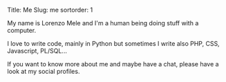Title: Me
Slug: me
sortorder: 1

My name is Lorenzo Mele and I'm a human being doing stuff with a computer.

I love to write code, mainly in Python but sometimes I write also PHP, CSS,
Javascript, PL/SQL...

If you want to know more about me and maybe have a chat, please have a look at
my social profiles.